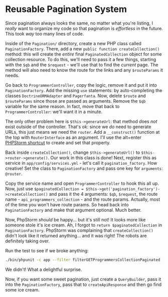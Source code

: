 # Reusable Pagination System

Since pagination always looks the same, no matter what you're listing, I *really*
want to organize my code so that pagination is *effortless* in the future. This took
*way* too many lines of code.

Inside of the `Pagination/` directory, create a new PHP class called `PaginationFactory`.
There, add a new `public function createCollection()` method: this will create the
*entire* final `PaginatedCollection` object for some collection resource. To do this,
we'll need to pass it a few things, starting with the `$qb` and the `$request` -
we'll use that to find the *current* page. The method will also need to know the route
for the links and any `$routeParams` it needs.

Go back to `ProgrammerController`, copy the logic, remove it and put it into `PaginationFactory`.
Add the missing `use` statements: by auto-completing the classes `DoctrineORMAdapter`
and `Pagerfanta`. Now, delete `$route` and `$routeParams` since those are passed as
arguments. Remove the `$qb` variable for the same reason. In fact, move that back
to `ProgrammerController`: we'll want it in a minute. 

The only other problem here is `$this->generateUrl`: that method does *not* exist
outside of the controller. That's ok: since we *do* need to generate URLs, this just
means we need the `router`. Add a `__construct()` function at the top with
`RouterInterface` as an argument. I'll use the alt+enter [PHPStorm shortcut](http://knpuniversity.com/screencast/phpstorm/service-shortcuts#generating-constructor-properties)
to create and set that property.

Back inside `createCollection()`, change `$this->generateUrl()` to `$this->router->generate()`.
Our work in this class is done! Next, register this as service in
`app/config/services.yml` - let's call it `pagination_factory`. How creative! Set
the class to `PaginationFactory` and pass one key for `arguments`: `@router`.

Copy the service name and open `ProgrammerController` to hook this all up. Now, just
use `$paginatedCollection = $this->get('pagination_factory')->createCollection()`
and pass it the 4 arguments: `$qb`, `$request`, the route name - `api_programmers_collection` -
and the route params. Actually, most of the time you won't have route params. So
head back into `PaginationFactory` and make that argument optional. Much better.

Now, PhpStorm *should* be happy... but it's still not! It looks more like someone
stole it's ice cream. Ah, I forgot to `return $paginatedCollection` in `PaginationFactory`.
PhpStorm was complaining that `createCollection()` didn't look like it returned
anything... and it was right! The robots are definitely taking over.

Run the test to see if we broke anything:

```bash
./bin/phpunit -c app --filter filterGETProgrammersCollectionPaginated
```

We didn't! What a delightful surprise.

Now, if you want some sweet pagination, just create a `QueryBuilder`, pass it into
the `PaginationFactory`, pass that to `createApiResponse` and then go find some ice
cream.
